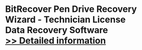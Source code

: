 # BitRecover Pen Drive Recovery Wizard - Technician License<br />Data Recovery Software<br />[>> Detailed information](https://secure.shareit.com/shareit/product.html?productid=300900419&affiliateid=200057808)